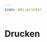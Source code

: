 ```yaml
---
icon: mdi-printer
---
```


#  Drucken


<Features/>

<!--
Anleitungen zum Drucken, Kopieren und Scannen für Schüler*innen und Lehrpersonen.

[:mdi-account-multiple: Schüler*innen](druck_sus/)

[:mdi-briefcase-variant: Lehrer*innen](druck_lul/)
-->